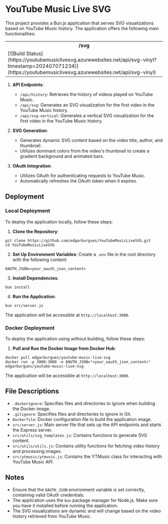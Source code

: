 # YouTube Music Live SVG

This project provides a Bun.js application that serves SVG visualizations based on YouTube Music history. The application offers the following main functionalities:
<table align="center">
  <tr>
    <td colspan="" align="center">
      <strong>/svg</strong>
    </td>

  </tr>
  <tr>
    <td>
[![Build Status](https://youtubemusiclivesvg.azurewebsites.net/api/svg-vinyl?timestamp=202407071234)](https://youtubemusiclivesvg.azurewebsites.net/api/svg-vinyl)
    </td>

  </tr>
</table>

1. **API Endpoints**:

   - `/api/history`: Retrieves the history of videos played on YouTube Music.
   - `/api/svg`: Generates an SVG visualization for the first video in the YouTube Music history.
   - `/api/svg-vertical`: Generates a vertical SVG visualization for the first video in the YouTube Music history.

2. **SVG Generation**:

   - Generates dynamic SVG content based on the video title, author, and thumbnail.
   - Utilizes dominant colors from the video's thumbnail to create a gradient background and animated bars.

3. **OAuth Integration**:
   - Utilizes OAuth for authenticating requests to YouTube Music.
   - Automatically refreshes the OAuth token when it expires.

## Deployment

### Local Deployment

To deploy the application locally, follow these steps:

1. **Clone the Repository**:

```
git clone https://github.com/edgarburgues/YouTubeMusicLiveSVG.git
cd YouTubeMusicLiveSVG
```

2. **Set Up Environment Variables**:
Create a `.env` file in the root directory with the following content:
```
OAUTH_JSON=<your_oauth_json_content>
```

3. **Install Dependencies**:
``` 
bun install 
```

4. **Run the Application**:
```
bun src/server.js
```

The application will be accessible at `http://localhost:3000`.

### Docker Deployment

To deploy the application using without building, follow these steps:

1. **Pull and Run the Docker Image from Docker Hub**:
```
docker pull edgarburgues/youtube-music-live-svg
docker run -p 3000:3000 -e OAUTH_JSON="<your_oauth_json_content>" edgarburgues/youtube-music-live-svg
```
The application will be accessible at `http://localhost:3000`.


## File Descriptions

- `.dockerignore`: Specifies files and directories to ignore when building the Docker image.
- `.gitignore`: Specifies files and directories to ignore in Git.
- `Dockerfile`: Docker configuration file to build the application image.
- `src/server.js`: Main server file that sets up the API endpoints and starts the Express server.
- `src/utils/svg_templates.js`: Contains functions to generate SVG content.
- `src/utils/utils.js`: Contains utility functions for fetching video history and processing images.
- `src/ytmusic/ytmusic.js`: Contains the YTMusic class for interacting with YouTube Music API.

## Notes

- Ensure that the `OAUTH_JSON` environment variable is set correctly, containing valid OAuth credentials.
- The application uses the `bun` package manager for Node.js. Make sure you have it installed before running the application.
- The SVG visualizations are dynamic and will change based on the video history retrieved from YouTube Music.























